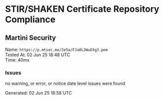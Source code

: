 # STIR/SHAKEN Certificate Repository Compliance

## Martini Security

Name: `https://p.mtsec.me/2e5a/FJa8L2WuEXg3.pem`\
Tested At: 02 Jun 25 18:48 UTC\
Time: 40ms

### Issues

no warning, or error, or notice date level issues were found

Generated: 02 Jun 25 18:58 UTC
